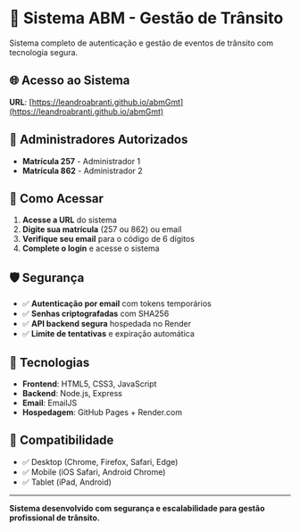 # 🚗 Sistema ABM - Gestão de Trânsito

Sistema completo de autenticação e gestão de eventos de trânsito com tecnologia segura.

## 🌐 **Acesso ao Sistema**

**URL**: [https://leandroabranti.github.io/abmGmt](https://leandroabranti.github.io/abmGmt)

## 👑 **Administradores Autorizados**

- **Matrícula 257** - Administrador 1
- **Matrícula 862** - Administrador 2

## 🔐 **Como Acessar**

1. **Acesse a URL** do sistema
2. **Digite sua matrícula** (257 ou 862) ou email
3. **Verifique seu email** para o código de 6 dígitos
4. **Complete o login** e acesse o sistema

## 🛡️ **Segurança**

- ✅ **Autenticação por email** com tokens temporários
- ✅ **Senhas criptografadas** com SHA256
- ✅ **API backend segura** hospedada no Render
- ✅ **Limite de tentativas** e expiração automática

## 🔧 **Tecnologias**

- **Frontend**: HTML5, CSS3, JavaScript
- **Backend**: Node.js, Express
- **Email**: EmailJS
- **Hospedagem**: GitHub Pages + Render.com

## 📱 **Compatibilidade**

- ✅ Desktop (Chrome, Firefox, Safari, Edge)
- ✅ Mobile (iOS Safari, Android Chrome)
- ✅ Tablet (iPad, Android)

---

**Sistema desenvolvido com segurança e escalabilidade para gestão profissional de trânsito.**
